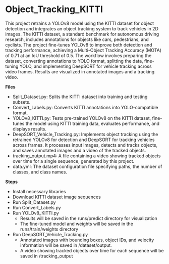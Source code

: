 # Object_Tracking_KITTI
This project retrains a YOLOv8 model using the KITTI dataset for object detection and integrates an object tracking system to track vehicles in 2D images. The KITTI dataset, a standard benchmark for autonomous driving research, includes annotations for objects like cars, pedestrians, and cyclists. The project fine-tunes YOLOv8 to improve both detection and tracking performance, achieving a Multi-Object Tracking Accuracy (MOTA) of 0.71 at an IoU threshold of 0.5. The workflow involves preparing the dataset, converting annotations to YOLO format, splitting the data, fine-tuning YOLO, and implementing DeepSORT for vehicle tracking across video frames. Results are visualized in annotated images and a tracking video.

**Files**
- Split_Dataset.py: Splits the KITTI dataset into training and testing subsets.
- Convert_Labels.py: Converts KITTI annotations into YOLO-compatible format.
- YOLOv8_KITTI.py: Tests pre-trained YOLOv8 on the KITTI dataset, fine-tunes the model using KITTI training data, evaluates performance, and displays results.
- DeepSORT_Vehicle_Tracking.py: Implements object tracking using the retrained YOLOv8 for detection and DeepSORT for tracking vehicles across frames. It processes input images, detects and tracks objects, and saves annotated images and a video of the tracked objects.
- tracking_output.mp4: A file containing a video showing tracked objects over time for a single sequence, generated by this project.
- data.yml: The dataset configuration file specifying paths, the number of classes, and class names.

**Steps**
- Install necessary libraries
- Download KITTI dataset image sequences
- Run Split_Dataset.py
- Run Convert_Labels.py
- Run YOLOv8_KITTI.py
  - Results will be saved in the runs/predict directory for visualization
  - The fine-tuned model and weights will be saved in the runs/train/weights directory
- Run DeepSORT_Vehicle_Tracking.py
  - Annotated images with bounding boxes, object IDs, and velocity information will be saved in /dataset/output.
  - A video showing tracked objects over time for each sequence will be saved in /tracking_output  
